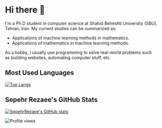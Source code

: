 # Hi there 👋

I'm a Ph.D student in computer science at Shahid Beheshti University (SBU), Tehran, Iran. My current studies can be summarized as:

- Applications of machine learning methods in mathematics.
- Applications of mathematics in machine learning methods.

As a hobby, I usually use programming to solve real-world problems such as building websites, automating computer stuff, etc.

## Most Used Languages
[![Top Langs](https://github-readme-stats.vercel.app/api/top-langs/?username=SepehrRezaee&layout=compact)](https://github.com/anuraghazra/github-readme-stats)

## Sepehr Rezaee's GitHub Stats
[![SepehrRezaee's GitHub stats](https://github-readme-stats.vercel.app/api?username=SepehrRezaee&show_icons=true&count_private=true)](https://github.com/anuraghazra/github-readme-stats)

![Profile views](https://komarev.com/ghpvc/?username=SepehrRezaee)
